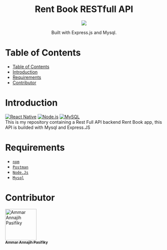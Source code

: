 <h1 align="center">Rent Book RESTfull API</h1>
<p align='center'>
  <img src='https://smarttechies.files.wordpress.com/2015/10/node-express.png?w=605' />
  </a>
</p>
<p align="center">
  Built with Express.js and Mysql.
</p>

# Table of Contents
- [Table of Contents](#table-of-contents)
- [Introduction](#introduction)
- [Requirements](#requirements)
- [Contributor](#contributor)

# Introduction
[![React Native](https://img.shields.io/badge/Express%20-4.17.1-blue.svg?style=rounded-square)](https://expressjs.com/)
[![Node.js](https://img.shields.io/badge/Node.js-v.10.16.2-green.svg?style=rounded-square)](https://nodejs.org/)
[![MySQL](https://img.shields.io/badge/MySQL-v.10.16.2-orange.svg?style=rounded-square)](https://nodejs.org/)
<br>
This is my repository containing a Rest Full API backend Rent Book app, this API is builded with Mysql and Express.JS

# Requirements
* [`npm`](https://www.npmjs.com/get-npm)
* [`Postman`](https://www.getpostman.com/)
* [`Node.Js`](https://nodejs.org/)
* [`Mysql`](https://nodejs.org/)

# Contributor
<a href="https://github.com/tejojr">
          <img width="100" src="https://avatars2.githubusercontent.com/u/33275770?s=460&v=4" alt="Ammar Annajih Pasifiky">
          <br/>
          <sub>
          <b>Ammar Annajih Pasifiky
          </b>
          </sub>
</a>